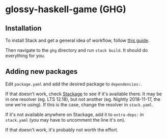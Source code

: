 # glossy-haskell-game (GHG)

## Installation

To install Stack and get a general idea of workflow, follow [this guide](https://docs.haskellstack.org/en/stable/README/).

Then navigate to the `ghg` directory and run `stack build`. It should do everything for you.

## Adding new packages

Edit `package.yaml` and add the desired package to `dependencies:`.

If that doesn't work, check [Stackage](https://www.stackage.org) to see if it's available there. It may be in one resolver (eg. LTS 12.18), but not another (eg. Nightly 2018-11-17, the one we're using). If this is the case, change the resolver in `stack.yaml`.

If it's not available anywhere on Stackage, add it to `extra-deps:` in `stack.yaml` (you may have to uncomment the line it's on).

If that doesn't work, it's probably not worth the effort.